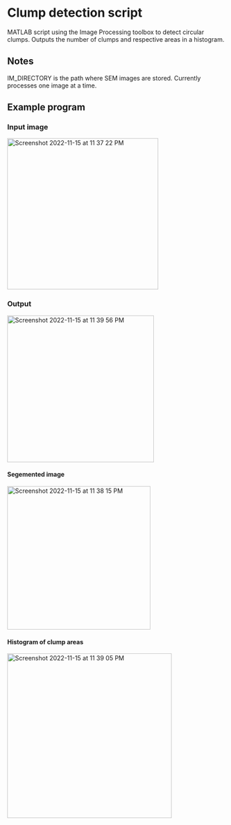 # Clump detection script

MATLAB script using the Image Processing toolbox to detect circular clumps. Outputs the number of clumps and respective areas in a histogram.

## Notes
IM_DIRECTORY is the path where SEM images are stored.
Currently processes one image at a time.


## Example program

### Input image
<img width="348" alt="Screenshot 2022-11-15 at 11 37 22 PM" src="https://user-images.githubusercontent.com/55102022/202084870-e9d12296-77c0-4a6c-8173-b75cd1e935e7.png">

### Output
<img width="338" alt="Screenshot 2022-11-15 at 11 39 56 PM" src="https://user-images.githubusercontent.com/55102022/202085286-72e77a72-1a9d-4eab-a625-c51c72d9bfba.png">

#### Segemented image
<img width="330" alt="Screenshot 2022-11-15 at 11 38 15 PM" src="https://user-images.githubusercontent.com/55102022/202084982-4fc2bd6b-9706-44a8-8a50-57f9863ba111.png">

#### Histogram of clump areas
<img width="379" alt="Screenshot 2022-11-15 at 11 39 05 PM" src="https://user-images.githubusercontent.com/55102022/202085158-30f97b89-aa59-4fe5-a78b-d78f534c2b00.png">
